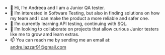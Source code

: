 - 👋 Hi, I’m Andreea and I am a Junior QA tester.
- 👀 I’m interested in Software Testing, but also in finding solutions on how my team and I can make the product a more reliable and safer one.
- 🌱 I’m currently learning API testing, continuing with SQL.
- 💞️ I’m looking to collaborate on projects that allow curious Junior testers like me to grow amd learn extras.
- 📫 You can reach me by sending me an email at: andre.lazzar91@gmail.com

<!---
andrelazzar/andrelazzar is a ✨ special ✨ repository because its `README.md` (this file) appears on your GitHub profile.
You can click the Preview link to take a look at your changes.
--->
